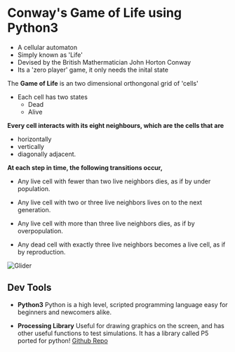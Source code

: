 # Conway's Game of Life using Python3

*	A cellular automaton
*	Simply known as 'Life'
*	Devised by the British Mathermatician John Horton Conway
*	Its a 'zero player' game, it only needs the inital state 

The **Game of Life** is an two dimensional orthongonal grid of 'cells' 

*	Each cell has two states
	*	Dead
	*	Alive

**Every cell interacts with its eight neighbours, which are the cells that are**
 
*	horizontally
*	vertically
*	diagonally adjacent. 

**At each step in time, the following transitions occur,**

*	Any live cell with fewer than two live neighbors dies, as if by under population.

*	Any live cell with two or three live neighbors lives on to the next generation.

*	Any live cell with more than three live neighbors dies, as if by overpopulation.

*	Any dead cell with exactly three live neighbors becomes a live cell, as if by reproduction.

![Glider](https://upload.wikimedia.org/wikipedia/commons/f/f2/Game_of_life_animated_glider.gif) 

## Dev Tools 

*	**Python3**
	Python is a high level, scripted programming language easy for beginners and newcomers alike. 

*	**Processing Library**
	Useful for drawing graphics on the screen, and has other useful functions to test simulations. It has a library called P5 ported for python! [Github Repo](https://github.com/p5py/p5) 
	
	

